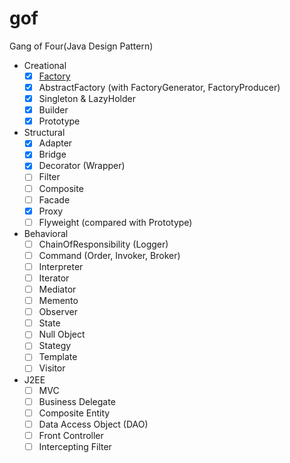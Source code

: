 # gof
Gang of Four(Java Design Pattern)

- Creational
  - [x] [Factory](./src/creational/factory/test/MainFactory.java)
  - [x] AbstractFactory (with FactoryGenerator, FactoryProducer)
  - [x] Singleton & LazyHolder
  - [x] Builder
  - [x] Prototype
- Structural
  - [x] Adapter
  - [x] Bridge
  - [x] Decorator (Wrapper)
  - [ ] Filter
  - [ ] Composite
  - [ ] Facade
  - [X] Proxy
  - [ ] Flyweight (compared with Prototype)
- Behavioral
  - [ ] ChainOfResponsibility (Logger)
  - [ ] Command (Order, Invoker, Broker)
  - [ ] Interpreter
  - [ ] Iterator
  - [ ] Mediator
  - [ ] Memento
  - [ ] Observer
  - [ ] State
  - [ ] Null Object
  - [ ] Stategy
  - [ ] Template
  - [ ] Visitor
- J2EE
  - [ ] MVC
  - [ ] Business Delegate
  - [ ] Composite Entity
  - [ ] Data Access Object (DAO)
  - [ ] Front Controller
  - [ ] Intercepting Filter